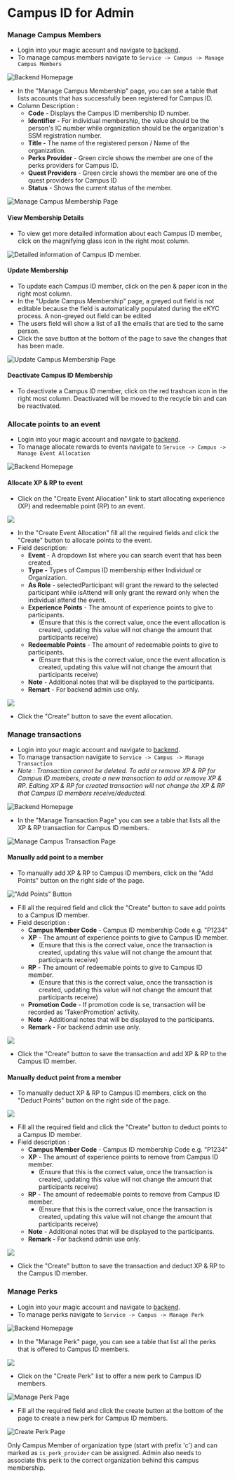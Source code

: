 # Campus ID for Admin

### Manage Campus Members

* Login into your magic account and navigate to [backend](https://central.mymagic.my/backend/).
* To manage campus members navigate to `Service -> Campus -> Manage Campus Members`

![Backend Homepage](../../.gitbook/assets/backend1.jpg)

* In the "Manage Campus Membership" page, you can see a table that lists accounts that has successfully been registered for Campus ID.
* Column Description : 
  * **Code** - Displays the Campus ID membership ID number.
  * **Identifier -** For individual membership, the value should be the person's IC number while organization should be the organization's SSM registration number.
  * **Title -** The name of the registered person / Name of the organization.
  * **Perks Provider** - Green circle shows the member are one of the perks providers for Campus ID.
  * **Quest Providers** - Green circle shows the member are one of the quest providers for Campus ID
  * **Status** - Shows the current status of the member.

![Manage Campus Membership Page](../../.gitbook/assets/backend2-edited.jpg)

#### View Membership Details

* To view get more detailed information about each Campus ID member, click on the magnifying glass icon in the right most column.

![Detailed information of Campus ID member.](../../.gitbook/assets/backend3-edited.jpg)

#### Update Membership

* To update each Campus ID member, click on the pen & paper icon in the right most column.
* In the "Update Campus Membership" page, a greyed out field is not editable because the field is automatically populated during the eKYC process. A non-greyed out field can be edited
* The users field will show a list of all the emails that are tied to the same person.
* Click the save button at the bottom of the page to save the changes that has been made.

![Update Campus Membership Page](../../.gitbook/assets/backedn4-edited.jpg)

#### Deactivate Campus ID Membership

* To deactivate a Campus ID member, click on the red trashcan icon in the right most column. Deactivated will be moved to the recycle bin and can be reactivated.

### Allocate points to an event

* Login into your magic account and navigate to [backend](https://central.mymagic.my/backend/).
* To manage allocate rewards to events navigate to `Service -> Campus -> Manage Event Allocation`

![Backend Homepage](../../.gitbook/assets/backend6-edited.jpg)

#### Allocate XP & RP to event

* Click on the "Create Event Allocation" link to start allocating experience \(XP\) and redeemable point \(RP\) to an event.

![](../../.gitbook/assets/backend7-edited.jpg)

* In the "Create Event Allocation" fill all the required fields and click the "Create" button to allocate points to the event.
* Field description:
  * **Event** - A dropdown list where you can search event that has been created.
  * **Type -** Types of Campus ID membership either Individual or Organization.
  * **As Role** - selectedParticipant will grant the reward to the selected participant while isAttend will only grant the reward only when the individual attend the event.
  * **Experience Points** - The amount of experience points to give to participants. 
    * \(Ensure that this is the correct value, once the event allocation is created, updating this value will not change the amount that participants receive\)
  * **Redeemable Points** - The amount of redeemable points to give to participants. 
    * \(Ensure that this is the correct value, once the event allocation is created, updating this value will not change the amount that participants receive\)
  * **Note** - Additional notes that will be displayed to the participants.
  * **Remart** - For backend admin use only.

![](../../.gitbook/assets/backend8-edited.jpg)

* Click the "Create" button to save the event allocation.

### Manage transactions

* Login into your magic account and navigate to [backend](https://central.mymagic.my/backend/).
* To manage transaction navigate to `Service -> Campus -> Manage Transaction`
* _Note : Transaction cannot be deleted. To add or remove XP & RP for Campus ID members, create a new transaction to add or remove XP & RP. Editing XP & RP for created transaction will not change the XP & RP that Campus ID members receive/deducted._

![Backend Homepage](../../.gitbook/assets/backend1-eee.jpg)

* In the "Manage Transaction Page" you can see a table that lists all the XP & RP transaction for Campus ID members.

![Manage Campus Transaction Page](../../.gitbook/assets/backend9-edited.jpg)

#### Manually add point to a member

* To manually add XP & RP to Campus ID members, click on the "Add Points" button on the right side of the page.

![&quot;Add Points&quot; Button](../../.gitbook/assets/backend9-eee.jpg)

* Fill all the required field and click the "Create" button to save add points to a Campus ID member.
* Field description :
  * **Campus Member Code** - Campus ID membership Code e.g. "P1234"
  * **XP** - The amount of experience points to give to Campus ID member. 
    * \(Ensure that this is the correct value, once the transaction is created, updating this value will not change the amount that participants receive\)
  * **RP** - The amount of redeemable points to give to Campus ID member. 
    * \(Ensure that this is the correct value, once the transaction is created, updating this value will not change the amount that participants receive\)
  * **Promotion Code** - If promotion code is se, transaction will be recorded as 'TakenPromotion' activity.
  * **Note** - Additional notes that will be displayed to the participants.
  * **Remark -** For backend admin use only.

![](../../.gitbook/assets/backend10-edited.jpg)

* Click the "Create" button to save the transaction and add XP & RP to the Campus ID member.

#### Manually deduct point from a member

* To manually deduct XP & RP to Campus ID members, click on the "Deduct Points" button on the right side of the page.

![](../../.gitbook/assets/backend9-ddd.jpg)

* Fill all the required field and click the "Create" button to deduct points to a Campus ID member.
* Field description :
  * **Campus Member Code** - Campus ID membership Code e.g. "P1234"
  * **XP** - The amount of experience points to remove from Campus ID member. 
    * \(Ensure that this is the correct value, once the transaction is created, updating this value will not change the amount that participants receive\)
  * **RP** - The amount of redeemable points to remove from Campus ID member. 
    * \(Ensure that this is the correct value, once the transaction is created, updating this value will not change the amount that participants receive\)
  * **Note** - Additional notes that will be displayed to the participants.
  * **Remark -** For backend admin use only.

![](../../.gitbook/assets/backend11-edited.jpg)

* Click the "Create" button to save the transaction and deduct XP & RP to the Campus ID member.

### Manage Perks

* Login into your magic account and navigate to [backend](https://central.mymagic.my/backend/).
* To manage perks navigate to `Service -> Campus -> Manage Perk`

![Backend Homepage](../../.gitbook/assets/backend1-ooo.jpg)

* In the "Manage Perk" page, you can see a table that list all the perks that is offered to Campus ID members.

![](../../.gitbook/assets/backend12-edited.jpg)

* Click on the "Create Perk" list to offer a new perk to Campus ID members.

![Manage Perk Page](../../.gitbook/assets/backend12-eee.jpg)

* Fill all the required field and click the create button at the bottom of the page to create a new perk for Campus ID members.

![Create Perk Page](../../.gitbook/assets/backend13-edited.jpg)

Only Campus Member of organization type \(start with prefix 'c'\) and can marked as `is_perk_provider` can be assigned. Admin also needs to associate this perk to the correct organization behind this campus membership.

